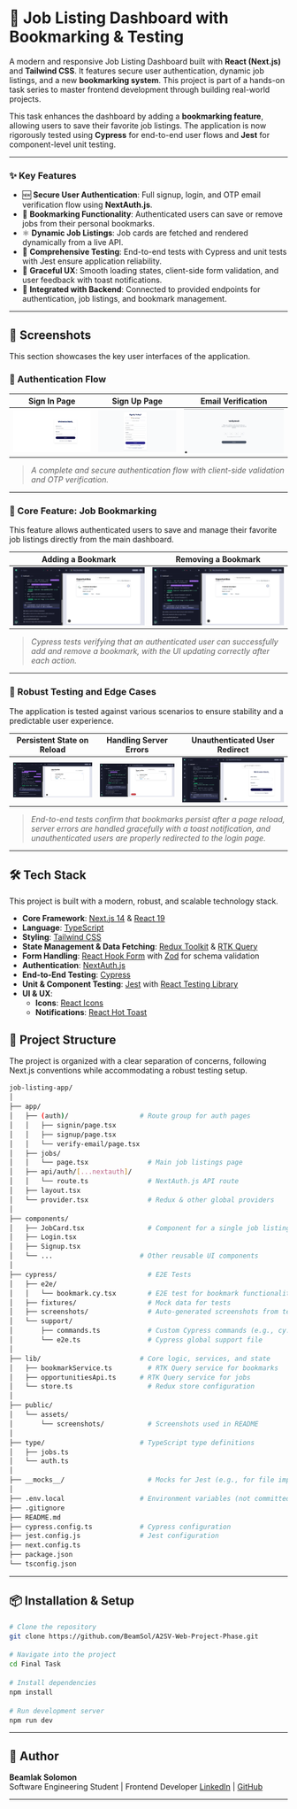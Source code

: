 # 💼 Job Listing Dashboard with Bookmarking & Testing

A modern and responsive Job Listing Dashboard built with **React (Next.js)** and **Tailwind CSS**. It features secure user authentication, dynamic job listings, and a new **bookmarking system**. This project is part of a hands-on task series to master frontend development through building real-world projects.

This task enhances the dashboard by adding a **bookmarking feature**, allowing users to save their favorite job listings. The application is now rigorously tested using **Cypress** for end-to-end user flows and **Jest** for component-level unit testing.

---

### ✨ Key Features

- 🆕 **Secure User Authentication**: Full signup, login, and OTP email verification flow using **NextAuth.js**.
- 🔖 **Bookmarking Functionality**: Authenticated users can save or remove jobs from their personal bookmarks.
- ⚛️ **Dynamic Job Listings**: Job cards are fetched and rendered dynamically from a live API.
- 🧪 **Comprehensive Testing**: End-to-end tests with Cypress and unit tests with Jest ensure application reliability.
- 🧠 **Graceful UX**: Smooth loading states, client-side form validation, and user feedback with toast notifications.
- 🔄 **Integrated with Backend**: Connected to provided endpoints for authentication, job listings, and bookmark management.

---

## 📸 Screenshots

This section showcases the key user interfaces of the application.

### 🔹 Authentication Flow

| Sign In Page | Sign Up Page | Email Verification |
| :---: | :---: | :---: |
| ![Sign In Page](./public/assets/screenshots/signin.png) | ![Sign Up Page](./public/assets/screenshots/signup.png) | ![Verify Email Page](./public/assets/screenshots/VerifyEmail.png) |
> *A complete and secure authentication flow with client-side validation and OTP verification.*

---

### 🔹 Core Feature: Job Bookmarking

This feature allows authenticated users to save and manage their favorite job listings directly from the main dashboard.

| Adding a Bookmark | Removing a Bookmark |
| :---: | :---: |
| ![Screenshot of adding a bookmark test passing](./cypress/screenshots/as%20an%20authenticated%20user/allows_a_user_to_add_a_bookmark.png) | ![Screenshot of removing a bookmark test passing](./cypress/screenshots/as%20an%20authenticated%20user/allows_a_user_to_remove_a_bookmark.png) |
> *Cypress tests verifying that an authenticated user can successfully add and remove a bookmark, with the UI updating correctly after each action.*

---

### 🔹 Robust Testing and Edge Cases

The application is tested against various scenarios to ensure stability and a predictable user experience.

| Persistent State on Reload | Handling Server Errors | Unauthenticated User Redirect |
| :---: | :---: | :---: |
| ![Screenshot of bookmark state persisting on reload](./cypress/screenshots/as%20an%20authenticated%20user/persists_bookmark_state_on_page_reload.png) | ![Screenshot of handling a server error](./cypress/screenshots/as%20an%20authenticated%20user/handles_a_server_error_when_trying_to_add_a_bookmark.png) | ![Screenshot of redirecting an unauthenticated user](.//cypress/screenshots/as%20an%20unauthenticated%20user/redirects_to_login_when_attempting_to_bookmark.png) |
> *End-to-end tests confirm that bookmarks persist after a page reload, server errors are handled gracefully with a toast notification, and unauthenticated users are properly redirected to the login page.*

---
## 🛠️ Tech Stack

This project is built with a modern, robust, and scalable technology stack.

- **Core Framework**: [Next.js 14](https://nextjs.org/) & [React 19](https://react.dev/)
- **Language**: [TypeScript](https://www.typescriptlang.org/)
- **Styling**: [Tailwind CSS](https://tailwindcss.com/)
- **State Management & Data Fetching**: [Redux Toolkit](https://redux-toolkit.js.org/) & [RTK Query](https://redux-toolkit.js.org/rtk-query/)
- **Form Handling**: [React Hook Form](https://react-hook-form.com/) with [Zod](https://zod.dev/) for schema validation
- **Authentication**: [NextAuth.js](https://next-auth.js.org/)
- **End-to-End Testing**: [Cypress](https://www.cypress.io/)
- **Unit & Component Testing**: [Jest](https://jestjs.io/) with [React Testing Library](https://testing-library.com/docs/react-testing-library/intro/)
- **UI & UX**:
  - **Icons**: [React Icons](https://react-icons.github.io/react-icons/)
  - **Notifications**: [React Hot Toast](https://react-hot-toast.com/)

## 📁 Project Structure

The project is organized with a clear separation of concerns, following Next.js conventions while accommodating a robust testing setup.

```bash
job-listing-app/
│
├── app/
│   ├── (auth)/                  # Route group for auth pages
│   │   ├── signin/page.tsx
│   │   ├── signup/page.tsx
│   │   └── verify-email/page.tsx
│   ├── jobs/
│   │   └── page.tsx               # Main job listings page
│   ├── api/auth/[...nextauth]/
│   │   └── route.ts               # NextAuth.js API route
│   ├── layout.tsx
│   └── provider.tsx               # Redux & other global providers
│
├── components/
│   ├── JobCard.tsx                # Component for a single job listing
│   ├── Login.tsx
│   ├── Signup.tsx
│   └── ...                      # Other reusable UI components
│
├── cypress/                       # E2E Tests
│   ├── e2e/
│   │   └── bookmark.cy.tsx        # E2E test for bookmark functionality
│   ├── fixtures/                  # Mock data for tests
│   ├── screenshots/               # Auto-generated screenshots from test runs
│   └── support/
│       ├── commands.ts            # Custom Cypress commands (e.g., cy.login)
│       └── e2e.ts                 # Cypress global support file
│
├── lib/                         # Core logic, services, and state
│   ├── bookmarkService.ts         # RTK Query service for bookmarks
│   ├── opportunitiesApi.ts      # RTK Query service for jobs
│   └── store.ts                   # Redux store configuration
│
├── public/
│   └── assets/
│       └── screenshots/           # Screenshots used in README
│
├── type/                        # TypeScript type definitions
│   ├── jobs.ts
│   └── auth.ts
│
├── __mocks__/                     # Mocks for Jest (e.g., for file imports)
│
├── .env.local                   # Environment variables (not committed)
├── .gitignore
├── README.md
├── cypress.config.ts            # Cypress configuration
├── jest.config.js               # Jest configuration
├── next.config.ts
├── package.json
└── tsconfig.json
```
--- 

## 📦 Installation & Setup

```bash
# Clone the repository
git clone https://github.com/BeamSol/A2SV-Web-Project-Phase.git

# Navigate into the project
cd Final Task

# Install dependencies
npm install

# Run development server
npm run dev
```
--- 

## 🙌 Author

**Beamlak Solomon**  
Software Engineering Student | Frontend Developer 
[LinkedIn](https://www.linkedin.com/in/beamlak-solomon-540890264/) | [GitHub](https://github.com/BeamSol)

---